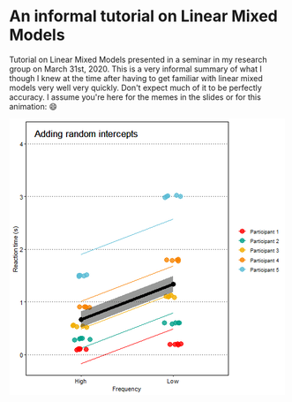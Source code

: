 # An informal tutorial on Linear Mixed Models

Tutorial on Linear Mixed Models presented in a seminar in my research group on March 31st, 2020. This is a very informal summary of what I though I knew at the time after having to get familiar with linear mixed models very well very quickly. Don't expect much of it to be perfectly accuracy. I assume you're here for the memes in the slides or for this animation: :smile:

![](https://github.com/gongcastro/2020-03-31_linear-mixed-models/blob/main/img/plot_model.gif)
